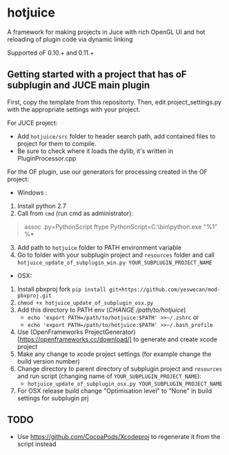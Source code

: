 
# hotjuice
A framework for making projects in Juce with rich OpenGL UI and hot reloading of plugin code via dynamic linking

Supported oF 0.10.+ and 0.11.+

## Getting started with a project that has oF subplugin and JUCE main plugin

First, copy the template from this repositorty. Then, edit project_settings.py with the appropriate settings with your project.

For JUCE project:
- Add `hotjuice/src` folder to header search path, add contained files to project for them to compile.
- Be sure to check where it loads the dylib, it's written in PluginProcessor.cpp

For the OF plugin, use our generators for processing created in the OF project:
- Windows :
1. Install python 2.7
2. Call from `cmd` (run cmd as administrator):
> assoc .py=PythonScript
> ftype PythonScript=C:\bin\python.exe "%1" %*
3. Add path to `hotjuice` folder to PATH environment variable 
4. Go to folder with your subplugin project and `resources` folder and call `hotjuice_update_of_subplugin_win.py YOUR_SUBPLUGIN_PROJECT_NAME`

- OSX:
1. Install pbxproj fork `pip install git+https://github.com/yeswecan/mod-pbxproj.git`
2. `chmod +x hotjuice_update_of_subplugin_osx.py`
3. Add this directory to PATH env (*CHANGE /path/to/hotjuice*)
   - `echo 'export PATH=/path/to/hotjuice:$PATH' >>~/.zshrc` or
   - `echo 'export PATH=/path/to/hotjuice:$PATH' >>~/.bash_profile`
4. Use (OpenFrameworks ProjectGenerator)[https://openframeworks.cc/download/] to generate and create xcode project
5. Make any change to xcode project settings (for example change the build version number)
6. Change directory to parent directory of subplugin project and `resources` and run script (changing name of `YOUR_SUBPLUGIN_PROJECT_NAME`): 
   - `hotjuice_update_of_subplugin_osx.py YOUR_SUBPLUGIN_PROJECT_NAME`
7. For OSX release build change "Optimisation level" to "None" in build settings for subplugin prj
 
## TODO
- Use https://github.com/CocoaPods/Xcodeproj to regenerate it from the script instead
